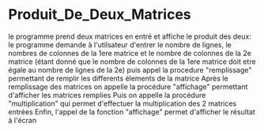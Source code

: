 # Produit_De_Deux_Matrices
le programme prend deux matrices en entré et affiche le produit des deux:
le programme demande à l'utilsateur d'entrer le nombre de lignes, le nombres de colonnes  de la 1ere matrice et le nombre de colonnes de la 2e matrice (étant donné que le nombre de colonnes de la 1ere matrice doit etre égale au nombre de lignes de la 2e)
puis appel la procedure "remplissage" permettant de remplir les differents élements de la matrice
Après le remplissage des matrices on appelle la procédure "affichage" permettant d'afficher les matrices remplies
Puis on appelle la procédure "multiplication" qui permet d'effectuer la multiplication des 2 matrices entrées
Enfin, l'appel de la fonction "affichage" permet d'afficher le résultat à l'écran
